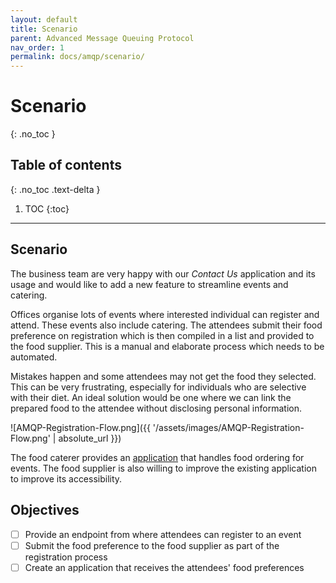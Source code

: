 ```yaml
---
layout: default
title: Scenario
parent: Advanced Message Queuing Protocol
nav_order: 1
permalink: docs/amqp/scenario/
---
```


# Scenario
{: .no_toc }

## Table of contents
{: .no_toc .text-delta }

1. TOC
{:toc}

---

## Scenario

The business team are very happy with our _Contact Us_ application and its usage and would like to add a new feature to streamline events and catering.

Offices organise lots of events where interested individual can register and attend.  These events also include catering.  The attendees submit their food preference on registration which is then compiled in a list and provided to the food supplier.  This is a manual and elaborate process which needs to be automated.

Mistakes happen and some attendees may not get the food they selected.  This can be very frustrating, especially for individuals who are selective with their diet.  An ideal solution would be one where we can link the prepared food to the attendee without disclosing personal information.

![AMQP-Registration-Flow.png]({{ '/assets/images/AMQP-Registration-Flow.png' | absolute_url }})

The food caterer provides an [application](https://github.com/albertattard/event-food-demo) that handles food ordering for events.  The food supplier is also willing to improve the existing application to improve its accessibility.

## Objectives

- [ ] Provide an endpoint from where attendees can register to an event
- [ ] Submit the food preference to the food supplier as part of the registration process
- [ ] Create an application that receives the attendees' food preferences
